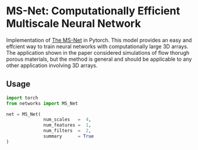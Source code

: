 # MS-Net: Computationally Efficient Multiscale Neural Network 

Implementation of <a href="https://link.springer.com/article/10.1007/s11242-021-01617-y">The MS-Net</a> in Pytorch. This model provides an easy and effcient way to train neural networks with computationally large 3D arrays. The application shown in the paper considered simulations of flow thorugh porous materials, but the method is general and should be applicable to any other application involving 3D arrays.


## Usage

```python
import torch
from networks import MS_Net

net = MS_Net( 
              num_scales   =  4,
              num_features =  1, 
              num_filters  =  2, 
              summary      = True
)
